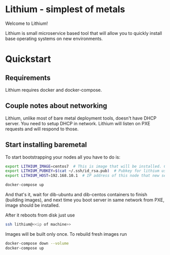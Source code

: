 # Lithium - simplest of metals

Welcome to Lithium!

Lithium is small microservice based tool that will allow you to quickly install
base operating systems on new environments.

# Quickstart

## Requirements

Lithium requires docker and docker-compose.

## Couple notes about networking

Lithium, unlike most of bare metal deployment tools, doesn't have DHCP server. You need to setup DHCP in network. Lithium will listen on PXE requests and will respond to those.

## Start installing baremetal

To start bootstrapping your nodes all you have to do is:

```bash
export LITHIUM_IMAGE=centos7  # This is image that will be installed. Currently only centos7 and ubuntu1604 are supported
export LITHIUM_PUBKEY=$(cat ~/.ssh/id_rsa.pub)  # Pubkey for lithium user
export LITHIUM_HOST=192.168.10.1  # IP address of this node that new servers will be able to access

docker-compose up
```

And that's it, wait for dib-ubuntu and dib-centos containers to finish (building images), and next time you boot server in same network from PXE, image should be installed.

After it reboots from disk just use
```bash
ssh lithium@<<ip of machine>>
```

Images will be built only once. To rebuild fresh images run

```bash
docker-compose down --volume
docker-compose up
```


